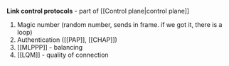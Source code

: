 **Link control protocols** - part of [[Control plane|control plane]]

1) Magic number (random number, sends in frame. if we got it, there is a loop)
2) Authentication ([[PAP]], [[CHAP]]) 
3) [[MLPPP]] - balancing
4) [[LQM]] - quality of connection

